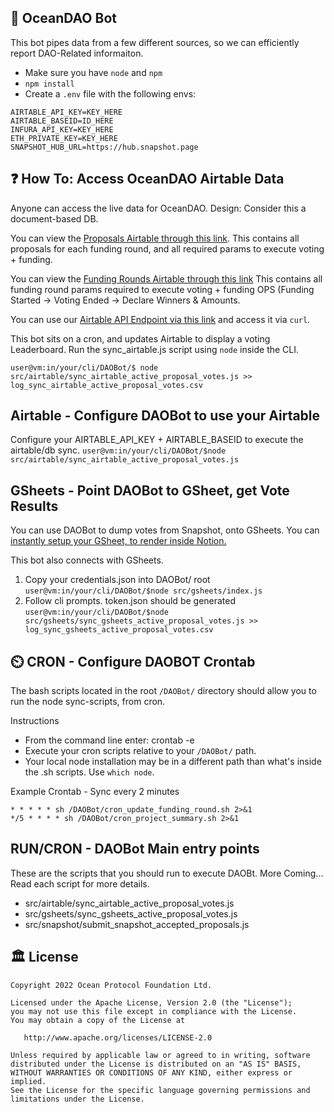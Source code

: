 ## 🤖 OceanDAO Bot

This bot pipes data from a few different sources, so we can efficiently report DAO-Related informaiton.
- Make sure you have `node` and `npm`
- `npm install`
- Create a `.env` file with the following envs:
```
AIRTABLE_API_KEY=KEY_HERE
AIRTABLE_BASEID=ID_HERE
INFURA_API_KEY=KEY_HERE
ETH_PRIVATE_KEY=KEY_HERE
SNAPSHOT_HUB_URL=https://hub.snapshot.page
```
## ❓ How To: Access OceanDAO Airtable Data
Anyone can access the live data for OceanDAO.
Design: Consider this a document-based DB.

You can view the [Proposals Airtable through this link](https://airtable.com/shrd5s7HSXc2vC1iC).
This contains all proposals for each funding round, and all required params to execute voting + funding.

You can view the [Funding Rounds Airtable through this link](https://airtable.com/shrvk1ENKwlG8vOBL)
This contains all funding round params required to execute voting + funding OPS (Funding Started -> Voting Ended -> Declare Winners & Amounts.

You can use our [Airtable API Endpoint via this link](https://airtable.com/appVer8ccYGnqSm2H/api/docs#javascript/introduction) and access it via `curl`.

This bot sits on a cron, and updates Airtable to display a voting Leaderboard.
Run the sync_airtable.js script using `node` inside the CLI.

`user@vm:in/your/cli/DAOBot/$ node src/airtable/sync_airtable_active_proposal_votes.js >> log_sync_airtable_active_proposal_votes.csv`

## Airtable - Configure DAOBot to use your Airtable 

Configure your AIRTABLE_API_KEY + AIRTABLE_BASEID to execute the airtable/db sync.
`user@vm:in/your/cli/DAOBot/$node src/airtable/sync_airtable_active_proposal_votes.js`

## GSheets - Point DAOBot to GSheet, get Vote Results
You can use DAOBot to dump votes from Snapshot, onto GSheets.
You can [instantly setup your GSheet, to render inside Notion.](https://www.notion.vip/charts/)

This bot also connects with GSheets.
1. Copy your credentials.json into DAOBot/ root  
`user@vm:in/your/cli/DAOBot/$node src/gsheets/index.js`
2. Follow cli prompts. token.json should be generated  
`user@vm:in/your/cli/DAOBot/$node src/gsheets/sync_gsheets_active_proposal_votes.js >> log_sync_gsheets_active_proposal_votes.csv`

## ⏲️ CRON - Configure DAOBOT Crontab

The bash scripts located in the root `/DAOBot/` directory should allow you to run the node sync-scripts, from cron.

Instructions  
- From the command line enter: crontab -e
- Execute your cron scripts relative to your `/DAOBot/` path. 
- Your local node installation may be in a different path than what's inside the .sh scripts. Use `which node`.

Example Crontab - Sync every 2 minutes 
```
* * * * * sh /DAOBot/cron_update_funding_round.sh 2>&1
*/5 * * * * sh /DAOBot/cron_project_summary.sh 2>&1
```

## RUN/CRON - DAOBot Main entry points

These are the scripts that you should run to execute DAOBt.
More Coming... Read each script for more details.
- src/airtable/sync_airtable_active_proposal_votes.js
- src/gsheets/sync_gsheets_active_proposal_votes.js
- src/snapshot/submit_snapshot_accepted_proposals.js

## 🏛 License

```text
Copyright 2022 Ocean Protocol Foundation Ltd.

Licensed under the Apache License, Version 2.0 (the "License");
you may not use this file except in compliance with the License.
You may obtain a copy of the License at

   http://www.apache.org/licenses/LICENSE-2.0

Unless required by applicable law or agreed to in writing, software
distributed under the License is distributed on an "AS IS" BASIS,
WITHOUT WARRANTIES OR CONDITIONS OF ANY KIND, either express or implied.
See the License for the specific language governing permissions and
limitations under the License.
```

